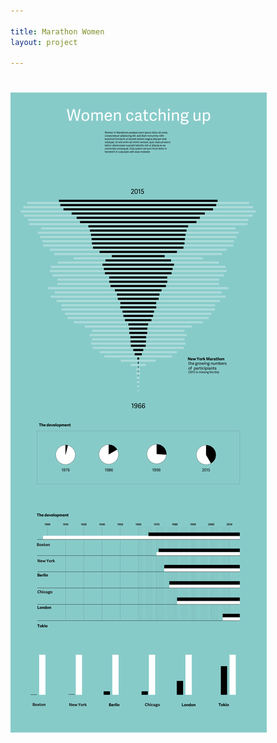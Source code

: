 ```yaml
---

title: Marathon Women 
layout: project

---
```


# 

![](Women_catching_up_Marathon_MBraem-01.png)
